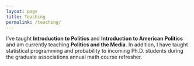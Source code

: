 ```yaml
---
layout: page
title: Teaching
permalink: /teaching/
---
```


I’ve taught **Introduction to Politics** and **Introduction to American Politics** and am currently teaching **Politics and the Media**. In addition, I have taught statistical programming and probability to incoming Ph.D. students during the graduate associations annual math course refresher. 

